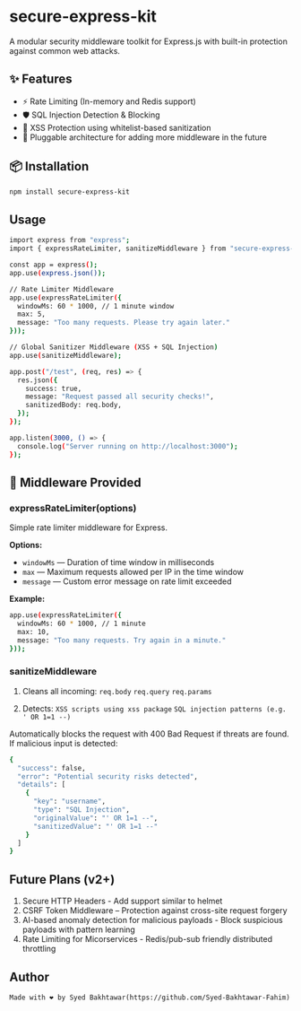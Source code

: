 # secure-express-kit

A modular security middleware toolkit for Express.js with built-in protection against common web attacks.

## ✨ Features

- ⚡ Rate Limiting (In-memory and Redis support)
- 🛡️ SQL Injection Detection & Blocking
- 🚫 XSS Protection using whitelist-based sanitization
- 🔧 Pluggable architecture for adding more middleware in the future

## 📦 Installation

```bash
npm install secure-express-kit
```

## Usage

```bash
import express from "express";
import { expressRateLimiter, sanitizeMiddleware } from "secure-express-kit";

const app = express();
app.use(express.json());

// Rate Limiter Middleware
app.use(expressRateLimiter({
  windowMs: 60 * 1000, // 1 minute window
  max: 5,
  message: "Too many requests. Please try again later."
}));

// Global Sanitizer Middleware (XSS + SQL Injection)
app.use(sanitizeMiddleware);

app.post("/test", (req, res) => {
  res.json({
    success: true,
    message: "Request passed all security checks!",
    sanitizedBody: req.body,
  });
});

app.listen(3000, () => {
  console.log("Server running on http://localhost:3000");
});
```

## 🧱 Middleware Provided

### expressRateLimiter(options)

Simple rate limiter middleware for Express.

**Options:**

- `windowMs` — Duration of time window in milliseconds  
- `max` — Maximum requests allowed per IP in the time window  
- `message` — Custom error message on rate limit exceeded  

**Example:**

```bash
app.use(expressRateLimiter({
  windowMs: 60 * 1000, // 1 minute
  max: 10,
  message: "Too many requests. Try again in a minute."
}));
```

### sanitizeMiddleware

1. Cleans all incoming:
    `req.body`
    `req.query`
    `req.params`

2. Detects:
    `XSS scripts using xss package`
    `SQL injection patterns (e.g. ' OR 1=1 --)`

Automatically blocks the request with 400 Bad Request if threats are found. If malicious input is detected:

```bash
{
  "success": false,
  "error": "Potential security risks detected",
  "details": [
    {
      "key": "username",
      "type": "SQL Injection",
      "originalValue": "' OR 1=1 --",
      "sanitizedValue": "' OR 1=1 --"
    }
  ]
}
```

## Future Plans (v2+)

1. Secure HTTP Headers - Add support similar to helmet
2. CSRF Token Middleware – Protection against cross-site request forgery
3. AI-based anomaly detection for malicious payloads - Block suspicious payloads with pattern learning
4. Rate Limiting for Micorservices - Redis/pub-sub friendly distributed throttling

## Author

```md
Made with ❤️ by Syed Bakhtawar(https://github.com/Syed-Bakhtawar-Fahim)